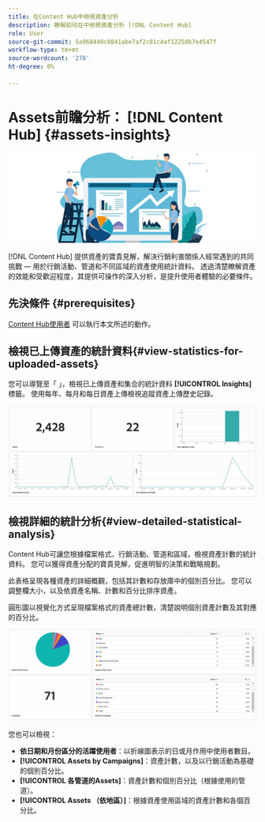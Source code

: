 ```yaml
---
title: 在Content Hub中檢視資產分析
description: 瞭解如何在中檢視資產分析 [!DNL Content Hub]
role: User
source-git-commit: 5a968440c8841abe7af2c81c4af12258b7e4547f
workflow-type: tm+mt
source-wordcount: '278'
ht-degree: 0%

---
```


# Assets前瞻分析： [!DNL Content Hub] {#assets-insights}

![Assets深入分析](assets/asset-insights-banner.jpg)

[!DNL Content Hub] 提供資產的寶貴見解，解決行銷利害關係人經常遇到的共同挑戰 — 用於行銷活動、管道和不同區域的資產使用統計資料。 透過清楚瞭解資產的效能和受歡迎程度，其提供可操作的深入分析，是提升使用者體驗的必要條件。

## 先決條件 {#prerequisites}

[Content Hub使用者](deploy-content-hub.md#onboard-content-hub-users) 可以執行本文所述的動作。

## 檢視已上傳資產的統計資料{#view-statistics-for-uploaded-assets}

您可以導覽至「 」，檢視已上傳資產和集合的統計資料 **[!UICONTROL Insights]** 標籤。 使用每年、每月和每日資產上傳檢視追蹤資產上傳歷史記錄。

![上傳資產統計資料](assets/assets-insights.jpg)

<!-- You can track the upload history of your assets over the past 30 days or gain a more comprehensive view with data spanning the last 12 months. This feature enables you to evaluate the upload count of assets.  -->

<!-- Go to the **[!UICONTROL [!DNL Insights]]** tab.

2. Select the desired time frame to view the statistics; you can opt for either last 30 days or last 12 months.

Data for the selected time frame is displayed, including the upload count for the specified duration. -->

## 檢視詳細的統計分析{#view-detailed-statistical-analysis}

Content Hub可讓您根據檔案格式、行銷活動、管道和區域，檢視資產計數的統計資料。 您可以獲得資產分配的寶貴見解，促進明智的決策和戰略規劃。

此表格呈現各種資產的詳細概觀，包括其計數和存放庫中的個別百分比。 您可以調整欄大小，以及依資產名稱、計數和百分比排序資產。

圓形圖以視覺化方式呈現檔案格式的資產總計數，清楚說明個別資產計數及其對應的百分比。

![按資產型別統計的資產計數](assets/insights-categorial-view.jpg)

您也可以檢視：

* **依日期和月份區分的活躍使用者**：以折線圖表示的日或月作用中使用者數目。
* **[!UICONTROL Assets by Campaigns]**：資產計數，以及以行銷活動為基礎的個別百分比。
* **[!UICONTROL 各管道的Assets]**：資產計數和個別百分比（根據使用的管道）。
* **[!UICONTROL Assets （依地區）]**：根據資產使用區域的資產計數和各個百分比。

